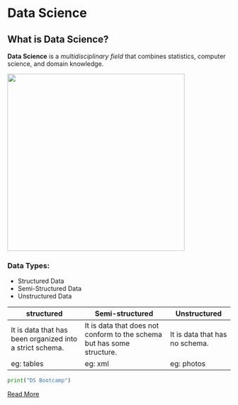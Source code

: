 # Data Science
## What is Data Science?
**Data Science** is a *multidisciplinary field* that combines statistics, computer science, and domain knowledge.

<img src="DS.png" width="400" and height="400" >

### Data Types:
- Structured Data
- Semi-Structured Data
- Unstructured Data

| **structured**| **Semi-structured**| **Unstructured**|  
|----|----|----|
|  It is data that has been organized into a strict schema.  | It is data that does not conform to the schema but has some structure.  | It is data that has no schema.  |
| eg: tables  | eg: xml  | eg: photos  |

```python 
print("DS Bootcamp")
```
[Read More](https://en.wikipedia.org/wiki/Data_science)
